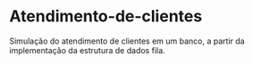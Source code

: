 # Atendimento-de-clientes
Simulação do atendimento de clientes em um banco, a partir da implementação da estrutura de dados fila.
